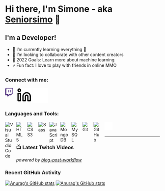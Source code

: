 # Hi there, I'm Simone - aka [Seniorsimo][twitch] 👋

## I'm a Developer!
- 🌱 I’m currently learning everything 🤣
- 👯 I’m looking to collaborate with other content creators
- 🥅 2022 Goals: Learn more about machine learning
- ⚡ Fun fact: I love to play with friends in online MMO

### Connect with me:

[<img align="left" alt="Twitch" width="26px" src="./img/twitch.svg" />](https://www.twitch.tv/seniorsimo)
&nbsp;&nbsp;
[![](./img/linkedin-light.svg)](https://www.linkedin.com/in/simone-picco-526661174#gh-light-mode-only)
[![](./img/linkedin-dark.svg)](https://www.linkedin.com/in/simone-picco-526661174#gh-dark-mode-only)

### Languages and Tools:

<img align="left" alt="Visual Studio Code" width="26px" src="https://cdn.jsdelivr.net/gh/devicons/devicon/icons/vscode/vscode-original.svg" style="padding-right:10px;" />
<img align="left" alt="HTML5" width="26px" src="https://cdn.jsdelivr.net/gh/devicons/devicon/icons/html5/html5-original.svg" style="padding-right:10px;" />
<img align="left" alt="CSS3" width="26px" src="https://cdn.jsdelivr.net/gh/devicons/devicon/icons/css3/css3-original.svg" style="padding-right:10px;" />
<img align="left" alt="Sass" width="26px" src="https://cdn.jsdelivr.net/gh/devicons/devicon/icons/sass/sass-original.svg" style="padding-right:10px;" />
<img align="left" alt="JavaScript" width="26px" src="https://cdn.jsdelivr.net/gh/devicons/devicon/icons/javascript/javascript-original.svg" style="padding-right:10px;" />
<img align="left" alt="MongoDB" width="26px" src="https://cdn.jsdelivr.net/gh/devicons/devicon/icons/mongodb/mongodb-original.svg" style="padding-right:10px;" />
<img align="left" alt="MySQL" width="26px" src="https://cdn.jsdelivr.net/gh/devicons/devicon/icons/mysql/mysql-original.svg" style="padding-right:10px;" />
<img align="left" alt="Git" width="26px" src="https://cdn.jsdelivr.net/gh/devicons/devicon/icons/git/git-original.svg" style="padding-right:10px;" />
<img align="left" alt="GitHub" width="26px" src="https://user-images.githubusercontent.com/3369400/139447912-e0f43f33-6d9f-45f8-be46-2df5bbc91289.png" style="padding-right:10px;" />
<img align="left" alt="Terminal" width="26px" src="./img/terminal-dark.svg" />

<br />
<br />

---

### 📺 Latest Twitch Videos

<!-- TWITCH:START -->
<!-- TWITCH:END -->
*powered by [blog-post-workflow][blog-post-workflow]*

### Recent GitHub Activity

[![Anurag's GitHub stats](https://github-readme-stats.vercel.app/api?username=Seniorsimo&show_icons=true&theme=default)](https://github.com/anuraghazra/github-readme-stats#gh-light-mode-only)
[![Anurag's GitHub stats](https://github-readme-stats.vercel.app/api?username=Seniorsimo&show_icons=true&theme=dark)](https://github.com/anuraghazra/github-readme-stats#gh-dark-mode-only)

[twitch]: https://www.twitch.tv/seniorsimo
[linkedin]: https://www.linkedin.com/in/simone-picco-526661174
[blog-post-workflow]: https://github.com/gautamkrishnar/blog-post-workflow
